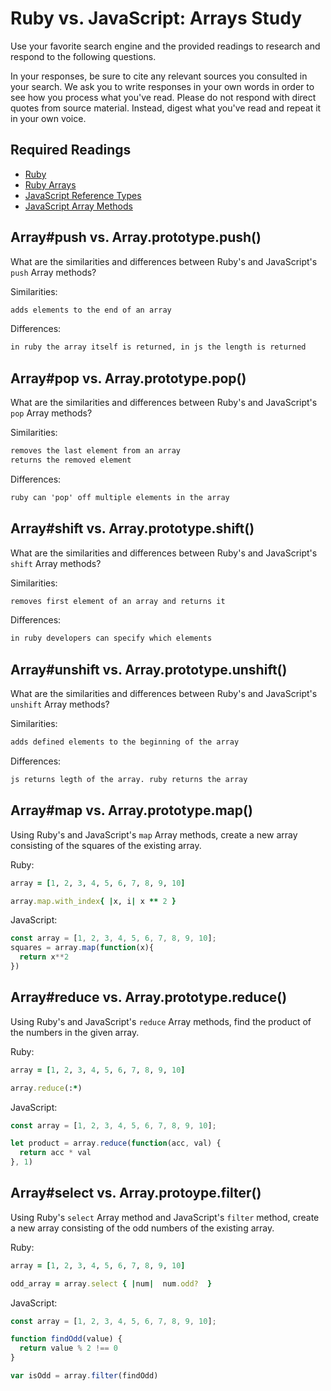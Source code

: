 # Ruby vs. JavaScript: Arrays Study

Use your favorite search engine and the provided readings to research and
respond to the following questions.

In your responses, be sure to cite any relevant sources you consulted in your
search. We ask you to write responses in your own words in order to see how you
process what you've read. Please do not respond with direct quotes from source
material. Instead, digest what you've read and repeat it in your own voice.

## Required Readings

-   [Ruby](https://github.com/ga-wdi-boston/ruby)
-   [Ruby Arrays](https://github.com/ga-wdi-boston/ruby-arrays)
-   [JavaScript Reference Types](https://github.com/ga-wdi-boston/js-reference-types)
-   [JavaScript Array Methods](https://github.com/ga-wdi-boston/js-array-methods)

## Array#push vs. Array.prototype.push()

What are the similarities and differences between Ruby's and JavaScript's `push`
Array methods?

Similarities:

```md
adds elements to the end of an array

```

Differences:

```md
in ruby the array itself is returned, in js the length is returned
```

## Array#pop vs. Array.prototype.pop()

What are the similarities and differences between Ruby's and JavaScript's `pop`
Array methods?

Similarities:

```md
removes the last element from an array
returns the removed element
```

Differences:

```md
ruby can 'pop' off multiple elements in the array
```

## Array#shift vs. Array.prototype.shift()

What are the similarities and differences between Ruby's and JavaScript's
`shift` Array methods?

Similarities:

```md
removes first element of an array and returns it
```

Differences:

```md
in ruby developers can specify which elements
```

## Array#unshift vs. Array.prototype.unshift()

What are the similarities and differences between Ruby's and JavaScript's
`unshift` Array methods?

Similarities:

```md
adds defined elements to the beginning of the array
```

Differences:

```md
js returns legth of the array. ruby returns the array
```

## Array#map vs. Array.prototype.map()

Using Ruby's and JavaScript's `map` Array methods, create a new array consisting
of the squares of the existing array.

Ruby:

```ruby
array = [1, 2, 3, 4, 5, 6, 7, 8, 9, 10]

array.map.with_index{ |x, i| x ** 2 }
```

JavaScript:

```javascript
const array = [1, 2, 3, 4, 5, 6, 7, 8, 9, 10];
squares = array.map(function(x){
  return x**2
})

```

## Array#reduce vs. Array.prototype.reduce()

Using Ruby's and JavaScript's `reduce` Array methods, find the product of the
numbers in the given array.

Ruby:

```ruby
array = [1, 2, 3, 4, 5, 6, 7, 8, 9, 10]

array.reduce(:*)
```

JavaScript:

```javascript
const array = [1, 2, 3, 4, 5, 6, 7, 8, 9, 10];

let product = array.reduce(function(acc, val) {
  return acc * val
}, 1)
```

## Array#select vs. Array.protoype.filter()

Using Ruby's `select` Array method and JavaScript's `filter` method, create a
new array consisting of the odd numbers of the existing array.

Ruby:

```ruby
array = [1, 2, 3, 4, 5, 6, 7, 8, 9, 10]

odd_array = array.select { |num|  num.odd?  }
```

JavaScript:

```javascript
const array = [1, 2, 3, 4, 5, 6, 7, 8, 9, 10];

function findOdd(value) {
  return value % 2 !== 0
}

var isOdd = array.filter(findOdd)
```
